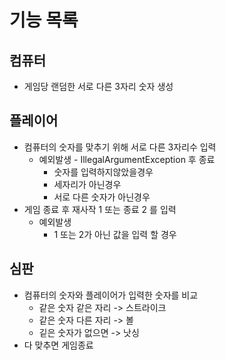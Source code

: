 # 기능 목록

## 컴퓨터

* 게임당 랜덤한 서로 다른 3자리 숫자 생성

## 플레이어

* 컴퓨터의 숫자를 맞추기 위해 서로 다른 3자리수 입력
    * 예외발생 - IllegalArgumentException 후 종료
        * 숫자를 입력하지않았을경우
        * 세자리가 아닌경우
        * 서로 다른 숫자가 아닌경우
* 게임 종료 후 재사작 1 또는 종료 2 를 입력
    * 예외발생
        * 1 또는 2가 아닌 값을 입력 할 경우

## 심판

* 컴퓨터의 숫자와 플레이어가 입력한 숫자를 비교
    * 같은 숫자 같은 자리 -> 스트라이크
    * 같은 숫자 다른 자리 -> 볼
    * 깉은 숫자가 없으면 -> 낫싱
* 다 맞추면 게임종료